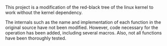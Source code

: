 This project is a modification of the red-black tree of the linux kernel to work without the kernel dependency.

The internals such as the name and implementation of each function in the original source have not been modified. However, code necessary for the operation has been added, including several macros. Also, not all functions have been thoroughly tested.
